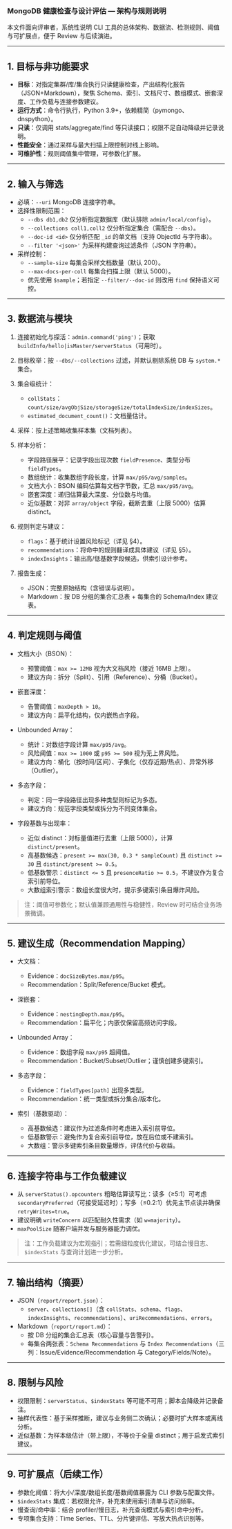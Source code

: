 ### MongoDB 健康检查与设计评估 — 架构与规则说明

本文件面向评审者，系统性说明 CLI 工具的总体架构、数据流、检测规则、阈值与可扩展点，便于 Review 与后续演进。

---

## 1. 目标与非功能要求

- **目标**：对指定集群/库/集合执行只读健康检查，产出结构化报告（JSON+Markdown），聚焦 Schema、索引、文档尺寸、数组模式、嵌套深度、工作负载与连接参数建议。
- **运行方式**：命令行执行，Python 3.9+，依赖精简（pymongo、dnspython）。
- **只读**：仅调用 stats/aggregate/find 等只读接口；权限不足自动降级并记录说明。
- **性能安全**：通过采样与最大扫描上限控制对线上影响。
- **可维护性**：规则阈值集中管理，可参数化扩展。

---

## 2. 输入与筛选

- 必填：`--uri` MongoDB 连接字符串。
- 选择性限制范围：
  - `--dbs db1,db2` 仅分析指定数据库（默认排除 `admin/local/config`）。
  - `--collections coll1,coll2` 仅分析指定集合（需配合 `--dbs`）。
  - `--doc-id <id>` 仅分析匹配 `_id` 的单文档（支持 ObjectId 与字符串）。
  - `--filter '<json>'` 为采样构建查询过滤条件（JSON 字符串）。
- 采样控制：
  - `--sample-size` 每集合采样文档数量（默认 200）。
  - `--max-docs-per-coll` 每集合扫描上限（默认 5000）。
  - 优先使用 `$sample`；若指定 `--filter/--doc-id` 则改用 `find` 保持语义可控。

---

## 3. 数据流与模块

1) 连接初始化与探活：`admin.command('ping')`；获取 `buildInfo/hello|isMaster/serverStatus`（可用时）。

2) 目标枚举：按 `--dbs/--collections` 过滤，并默认剔除系统 DB 与 `system.*` 集合。

3) 集合级统计：
   - `collStats`：`count/size/avgObjSize/storageSize/totalIndexSize/indexSizes`。
   - `estimated_document_count()`：文档量估计。

4) 采样：按上述策略收集样本集（文档列表）。

5) 样本分析：
   - 字段路径展平：记录字段出现次数 `fieldPresence`、类型分布 `fieldTypes`。
   - 数组统计：收集数组字段长度，计算 `max/p95/avg/samples`。
   - 文档大小：BSON 编码估算每文档字节数，汇总 `max/p95/avg`。
   - 嵌套深度：递归估算最大深度、分位数与均值。
   - 近似基数：对非 `array/object` 字段，截断去重（上限 5000）估算 distinct。

6) 规则判定与建议：
   - `flags`：基于统计设置风险标记（详见 §4）。
   - `recommendations`：将命中的规则翻译成具体建议（详见 §5）。
   - `indexInsights`：输出高/低基数字段候选，供索引设计参考。

7) 报告生成：
   - JSON：完整原始结构（含错误与说明）。
   - Markdown：按 DB 分组的集合汇总表 + 每集合的 Schema/Index 建议表。

---

## 4. 判定规则与阈值

- 文档大小（BSON）：
  - 预警阈值：`max >= 12MB` 视为大文档风险（接近 16MB 上限）。
  - 建议方向：拆分（Split）、引用（Reference）、分桶（Bucket）。

- 嵌套深度：
  - 告警阈值：`maxDepth > 10`。
  - 建议方向：扁平化结构，仅内嵌热点字段。

- Unbounded Array：
  - 统计：对数组字段计算 `max/p95/avg`。
  - 风险阈值：`max >= 1000` 或 `p95 >= 500` 视为无上界风险。
  - 建议方向：桶化（按时间/区间）、子集化（仅存近期/热点）、异常外移（Outlier）。

- 多态字段：
  - 判定：同一字段路径出现多种类型则标记为多态。
  - 建议方向：规范字段类型或拆分为不同变体集合。

- 字段基数与出现率：
  - 近似 distinct：对标量值进行去重（上限 5000），计算 `distinct/present`。
  - 高基数候选：`present >= max(30, 0.3 * sampleCount)` 且 `distinct >= 30` 且 `distinct/present >= 0.5`。
  - 低基数警示：`distinct <= 5` 且 `presenceRatio >= 0.5`，不建议作为复合索引前导位。
  - 大数组索引警示：数组长度很大时，提示多键索引条目爆炸风险。

> 注：阈值可参数化；默认值兼顾通用性与稳健性，Review 时可结合业务场景微调。

---

## 5. 建议生成（Recommendation Mapping）

- 大文档：
  - Evidence：`docSizeBytes.max/p95`。
  - Recommendation：Split/Reference/Bucket 模式。

- 深嵌套：
  - Evidence：`nestingDepth.max/p95`。
  - Recommendation：扁平化；内嵌仅保留高频访问字段。

- Unbounded Array：
  - Evidence：数组字段 `max/p95` 超阈值。
  - Recommendation：Bucket/Subset/Outlier；谨慎创建多键索引。

- 多态字段：
  - Evidence：`fieldTypes[path]` 出现多类型。
  - Recommendation：统一类型或拆分集合/版本化。

- 索引（基数驱动）：
  - 高基数候选：建议作为过滤条件时考虑进入索引前导位。
  - 低基数警示：避免作为复合索引前导位，放在后位或不建索引。
  - 大数组：警示多键索引条目数量爆炸，评估代价与收益。

---

## 6. 连接字符串与工作负载建议

- 从 `serverStatus().opcounters` 粗略估算读写比：读多（≥5:1）可考虑 `secondaryPreferred`（可接受延迟时）；写多（≤0.2:1）优先主节点读并确保 `retryWrites=true`。
- 建议明确 `writeConcern` 以匹配耐久性需求（如 `w=majority`）。
- `maxPoolSize` 随客户端并发与服务器能力调优。

> 注：工作负载建议为宏观指引；若需细粒度优化建议，可结合慢日志、`$indexStats` 与查询计划进一步分析。

---

## 7. 输出结构（摘要）

- JSON（`report/report.json`）：
  - `server`、`collections[]`（含 `collStats`、`schema`、`flags`、`indexInsights`、`recommendations`）、`uriRecommendations`、`errors`。
- Markdown（`report/report.md`）：
  - 按 DB 分组的集合汇总表（核心容量与告警列）。
  - 每集合两张表：`Schema Recommendations` 与 `Index Recommendations`（三列：Issue/Evidence/Recommendation 与 Category/Fields/Note）。

---

## 8. 限制与风险

- 权限限制：`serverStatus`、`$indexStats` 等可能不可用；脚本会降级并记录备注。
- 抽样代表性：基于采样推断，建议与业务侧二次确认；必要时扩大样本或离线分析。
- 近似基数：为样本级估计（带上限），不等价于全量 distinct；用于启发式索引建议。

---

## 9. 可扩展点（后续工作）

- 参数化阈值：将大小/深度/数组长度/基数阈值暴露为 CLI 参数与配置文件。
- `$indexStats` 集成：若权限允许，补充未使用索引清单与访问频率。
- 慢查询/命中率：结合 profiler/慢日志，补充查询模式与索引命中分析。
- 专项集合支持：Time Series、TTL、分片键评估、写放大热点识别等。


